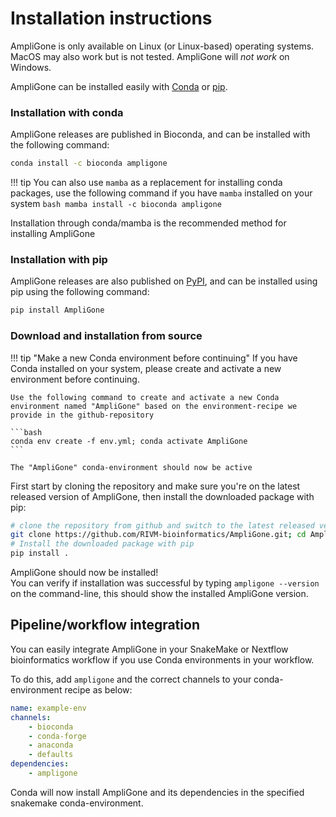 # Installation instructions

AmpliGone is only available on Linux (or Linux-based) operating systems. MacOS may also work but is not tested. AmpliGone will *not work* on Windows.

AmpliGone can be installed easily with [Conda](https://anaconda.org/bioconda/ampligone) or [pip](https://pypi.org/project/AmpliGone/).

### Installation with conda
AmpliGone releases are published in Bioconda, and can be installed with the following command:


```bash
conda install -c bioconda ampligone
```

!!! tip
    You can also use `mamba` as a replacement for installing conda packages, use the following command if you have `mamba` installed on your system
    ```bash
    mamba install -c bioconda ampligone
    ```

Installation through conda/mamba is the recommended method for installing AmpliGone

### Installation with pip
AmpliGone releases are also published on [PyPI](https://pypi.org/project/AmpliGone/), and can be installed using pip using the following command:

```bash
pip install AmpliGone
```

### Download and installation from source

!!! tip "Make a new Conda environment before continuing"
    If you have Conda installed on your system, please create and activate a new environment before continuing.

    Use the following command to create and activate a new Conda environment named "AmpliGone" based on the environment-recipe we provide in the github-repository

    ```bash
    conda env create -f env.yml; conda activate AmpliGone
    ```

    The "AmpliGone" conda-environment should now be active

First start by cloning the repository and make sure you're on the latest released version of AmpliGone, then install the downloaded package with pip:

```bash
# clone the repository from github and switch to the latest released version
git clone https://github.com/RIVM-bioinformatics/AmpliGone.git; cd AmpliGone; git checkout tags/$(git tag --sort=committerdate | tail -1) >> /dev/null
# Install the downloaded package with pip
pip install .
```

AmpliGone should now be installed!  
You can verify if installation was successful by typing `ampligone --version` on the command-line, this should show the installed AmpliGone version.

## Pipeline/workflow integration

You can easily integrate AmpliGone in your SnakeMake or Nextflow bioinformatics workflow if you use Conda environments in your workflow.

To do this, add `ampligone` and the correct channels to your conda-environment recipe as below:

```yaml
name: example-env
channels:
    - bioconda
    - conda-forge
    - anaconda
    - defaults
dependencies:
    - ampligone
```

Conda will now install AmpliGone and its dependencies in the specified snakemake conda-environment.
